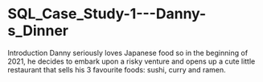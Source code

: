 # SQL_Case_Study-1---Danny-s_Dinner
Introduction Danny seriously loves Japanese food so in the beginning of 2021, he decides to embark upon a risky venture and opens up a cute little restaurant that sells his 3 favourite foods: sushi, curry and ramen.
